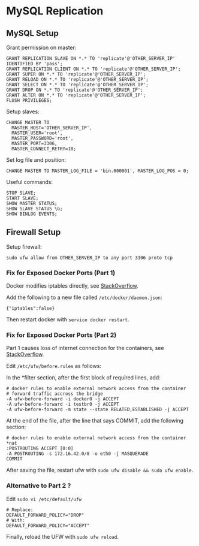 # MySQL Replication


## MySQL Setup

Grant permission on master:

```
GRANT REPLICATION SLAVE ON *.* TO 'replicate'@'OTHER_SERVER_IP' IDENTIFIED BY 'pass';
GRANT REPLICATION CLIENT ON *.* TO 'replicate'@'OTHER_SERVER_IP';
GRANT SUPER ON *.* TO 'replicate'@'OTHER_SERVER_IP';
GRANT RELOAD ON *.* TO 'replicate'@'OTHER_SERVER_IP';
GRANT SELECT ON *.* TO 'replicate'@'OTHER_SERVER_IP';
GRANT DROP ON *.* TO 'replicate'@'OTHER_SERVER_IP';
GRANT ALTER ON *.* TO 'replicate'@'OTHER_SERVER_IP';
FLUSH PRIVILEGES; 
```

Setup slaves:

```
CHANGE MASTER TO
  MASTER_HOST='OTHER_SERVER_IP',
  MASTER_USER='root',
  MASTER_PASSWORD='root',
  MASTER_PORT=3306,
  MASTER_CONNECT_RETRY=10;
```

Set log file and position:

```
CHANGE MASTER TO MASTER_LOG_FILE = 'bin.000001', MASTER_LOG_POS = 0;
```

Useful commands:

```
STOP SLAVE;
START SLAVE;
SHOW MASTER STATUS;
SHOW SLAVE STATUS \G;
SHOW BINLOG EVENTS;
```


## Firewall Setup

Setup firewall:

```
sudo ufw allow from OTHER_SERVER_IP to any port 3306 proto tcp
```

### Fix for Exposed Docker Ports (Part 1)

Docker modifies iptables directly, see [StackOverflow](https://askubuntu.com/questions/652556/uncomplicated-firewall-ufw-is-not-blocking-anything-when-using-docker).

Add the following to a new file called `/etc/docker/daemon.json`:

```
{"iptables":false}
```

Then restart docker with `service docker restart`.


### Fix for Exposed Docker Ports (Part 2)

Part 1 causes loss of internet connection for the containers, see [StackOverflow](https://stackoverflow.com/questions/17394241/my-firewall-is-blocking-network-connections-from-the-docker-container-to-outside/17498195#17498195).

Edit `/etc/ufw/before.rules` as follows:

In the *filter section, after the first block of required lines, add:

```
# docker rules to enable external network access from the container
# forward traffic accross the bridge 
-A ufw-before-forward -i docker0 -j ACCEPT
-A ufw-before-forward -i testbr0 -j ACCEPT
-A ufw-before-forward -m state --state RELATED,ESTABLISHED -j ACCEPT
```

At the end of the file, after the line that says COMMIT, add the following section:

```
# docker rules to enable external network access from the container
*nat
:POSTROUTING ACCEPT [0:0]
-A POSTROUTING -s 172.16.42.0/8 -o eth0 -j MASQUERADE
COMMIT
```

After saving the file, restart ufw with `sudo ufw disable && sudo ufw enable`.


### Alternative to Part 2 ?


Edit `sudo vi /etc/default/ufw`

```
# Replace:
DEFAULT_FORWARD_POLICY="DROP"
# With:
DEFAULT_FORWARD_POLICY="ACCEPT"
```

Finally, reload the UFW with `sudo ufw reload`.